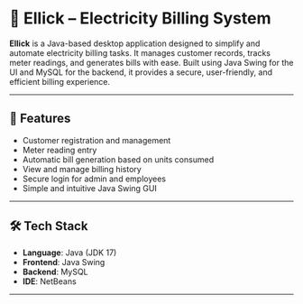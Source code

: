 # 🔌 Ellick – Electricity Billing System

**Ellick** is a Java-based desktop application designed to simplify and automate electricity billing tasks. It manages customer records, tracks meter readings, and generates bills with ease. Built using Java Swing for the UI and MySQL for the backend, it provides a secure, user-friendly, and efficient billing experience.

---

## 📌 Features

- Customer registration and management
- Meter reading entry
- Automatic bill generation based on units consumed
- View and manage billing history
- Secure login for admin and employees
- Simple and intuitive Java Swing GUI

---

## 🛠️ Tech Stack

- **Language**: Java (JDK 17)
- **Frontend**: Java Swing
- **Backend**: MySQL
- **IDE**: NetBeans

---
